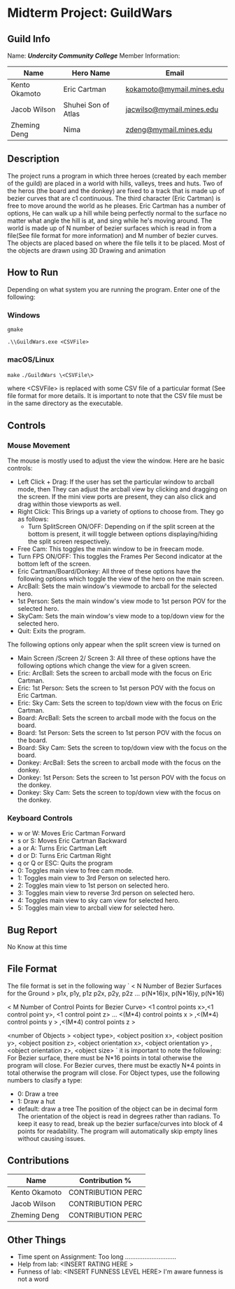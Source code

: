 # Midterm Project: GuildWars #
## Guild Info ##
Name: ***Undercity Community College***
Member Information:

Name          | Hero Name            | Email
--------------|----------------------|--------------------------
Kento Okamoto | Eric Cartman         | kokamoto@mymail.mines.edu
Jacob Wilson  | Shuhei Son of Atlas  | jacwilso@mymail.mines.edu
Zheming Deng  | Nima                 | zdeng@mymail.mines.edu

## Description ##
The project runs a program in which three heroes (created by each member of the guild) are placed in a world with hills, valleys, trees and huts. Two of the heros (the board and the donkey) are fixed to a track that is made up of bezier curves that are c1 continuous. The third character (Eric Cartman) is free to move around the world as he pleases. Eric Cartman has a number of options, He can walk up a hill while being perfectly normal to the surface no matter what angle the hill is at, and sing while he's moving around. The world is made up of N number of bezier surfaces which is read in from a file(See file format for more information) and M number of bezier curves. The objects are placed based on where the file tells it to be placed. Most of the objects are drawn using 3D Drawing and animation

## How to Run ##
Depending on what system you are running the program. Enter one of the following:
### Windows ###
`gmake`

`.\\GuildWars.exe <CSVFile>`
### macOS/Linux ###
`make`
`./GuildWars \<CSVFile\>`

where \<CSVFile\> is replaced with some CSV file of a particular format (See file format for more details. It is important to note that the CSV file must be in the same directory as the executable. 

## Controls ##
### Mouse Movement ###
The mouse is mostly used to adjust the view the window. Here are he basic controls:
 * Left Click + Drag: If the user has set the particular window to arcball mode, then They can adjust the arcball view by clicking and dragging on the screen. If the mini view ports are present, they can also click and drag within those viewports as well.
 * Right Click: This Brings up a variety of options to choose from. They go as follows:
	* Turn SplitScreen ON/OFF: Depending on if the split screen at the bottom is present, it will toggle between options displaying/hiding the split screen respectively.
  * Free Cam: This toggles the main window to be in freecam mode.
  * Turn FPS ON/OFF: This toggles the Frames Per Second indicator at the bottom left of the screen.
  * Eric Cartman/Board/Donkey: All three of these options have the following options which toggle the view of the hero on the main screen.
   * ArcBall: Sets the main window's viewmode to arcball for the selected hero.
   * 1st Person: Sets the main window's view mode to 1st person POV for the selected hero.
   * SkyCam: Sets the main window's view mode to a top/down view for the selected hero.
  * Quit: Exits the program.

The following options only appear when the split screen view is turned on
  * Main Screen /Screen 2/ Screen 3: All three of these options have the following options which change the view for a given screen.
   * Eric: ArcBall: Sets the screen to arcball mode with the focus on Eric Cartman.
   * Eric: 1st Person: Sets the screen to 1st person POV with the focus on Eric Cartman.
   * Eric: Sky Cam: Sets the screen to top/down view with the focus on Eric Cartman.
   * Board: ArcBall: Sets the screen to arcball mode with the focus on the board.
   * Board: 1st Person: Sets the screen to 1st person POV with the focus on the board.
   * Board: Sky Cam: Sets the screen to top/down view with the focus on the board.
   * Donkey: ArcBall: Sets the screen to arcball mode with the focus on the donkey.
   * Donkey: 1st Person: Sets the screen to 1st person POV with the focus on the donkey.
   * Donkey: Sky Cam: Sets the screen to top/down view with the focus on the donkey.

### Keyboard Controls ###
 * w or W: Moves Eric Cartman Forward
 * s or S: Moves Eric Cartman Backward
 * a or A: Turns Eric Cartman Left
 * d or D: Turns Eric Cartman Right
 * q or Q or ESC: Quits the program
 * 0: Toggles main view to free cam mode.
 * 1: Toggles main view to 3rd Person on selected hero.
 * 2: Toggles main view to 1st person on selected hero.
 * 3: Toggles main view to reverse 3rd person on selected hero.
 * 4: Toggles main view to sky cam view for selected hero.
 * 5: Toggles main view to arcball view for selected hero.

## Bug Report ##
No Know at this time

## File Format ##
The file format is set in the following way
`
 \< N Number of Bezier Surfaces for the Ground \>
 p1x, p1y, p1z
 p2x, p2y, p2z
 ...
 p(N\*16)x, p(N\*16)y, p(N\*16)

 \< M Number of Control Points for Bezier Curve\>
 \<1 control points x\>,\<1 control point y\>, \<1 control point z\>
 ...
 \<(M\*4) control points x \> ,\<(M\*4) control points y \> ,\<(M\*4) control points z \> 

 \<number of Objects \>
 \<object type\>, \<object position x\>, \<object position y\>, \<object position z\>, \<object orientation x\>, \<object orientation y\> ,\<object orientation z\>, \<object size\>
`
it is important to note the following:
For Bezier surface, there must be N\*16 points in total otherwise the program will close.
For Bezier curves, there must be exactly N\*4 points in total otherwise the program will close.
For Object types, use the following numbers to clasify a type:
 * 0: Draw a tree
 * 1: Draw a hut
 * default: draw a tree
The position of the object can be in decimal form
The orientation of the object is read in degrees rather than radians. 
To keep it easy to read, break up the bezier surface/curves into block of 4 points for readability. The program will automatically skip empty lines without causing issues.

## Contributions ##
Name          | Contribution %       
--------------|----------------------
Kento Okamoto | CONTRIBUTION PERC         
Jacob Wilson  | CONTRIBUTION PERC  
Zheming Deng  | CONTRIBUTION PERC    


## Other Things ##
* Time spent on Assignment: Too long .............................
* Help from lab: \<INSERT RATING HERE \>
* Funness of lab: \<INSERT FUNNESS LEVEL HERE\> I'm aware funness is not a word
